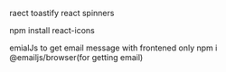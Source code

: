 

raect toastify react spinners

npm install react-icons

emialJs to get email message with frontened only
npm i @emailjs/browser(for getting email)